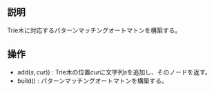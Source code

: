 ## 説明
Trie木に対応するパターンマッチングオートマトンを構築する。

## 操作
- $\mathrm{add}(s, cur))$ : Trie木の位置$cur$に文字列$s$を追加し、そのノードを返す。
- $\mathrm{build}()$ : パターンマッチングオートマトンを構築する。